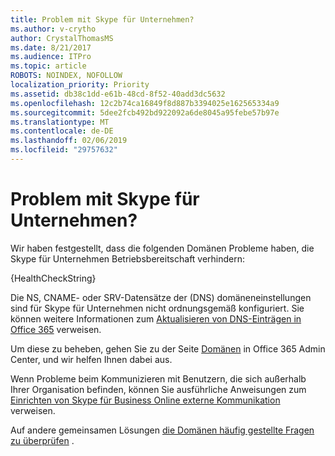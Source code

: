```yaml
---
title: Problem mit Skype für Unternehmen?
ms.author: v-crytho
author: CrystalThomasMS
ms.date: 8/21/2017
ms.audience: ITPro
ms.topic: article
ROBOTS: NOINDEX, NOFOLLOW
localization_priority: Priority
ms.assetid: db38c1dd-e61b-48cd-8f52-40add3dc5632
ms.openlocfilehash: 12c2b74ca16849f8d887b3394025e162565334a9
ms.sourcegitcommit: 5dee2fcb492bd922092a6de8045a95febe57b97e
ms.translationtype: MT
ms.contentlocale: de-DE
ms.lasthandoff: 02/06/2019
ms.locfileid: "29757632"
---
```

# <a name="issue-with-skype-for-business"></a>Problem mit Skype für Unternehmen?

Wir haben festgestellt, dass die folgenden Domänen Probleme haben, die Skype für Unternehmen Betriebsbereitschaft verhindern:
  
{HealthCheckString}
  
Die NS, CNAME- oder SRV-Datensätze der (DNS) domäneneinstellungen sind für Skype für Unternehmen nicht ordnungsgemäß konfiguriert. Sie können weitere Informationen zum [Aktualisieren von DNS-Einträgen in Office 365](https://support.office.com/article/Create-DNS-records-for-Office-365-when-you-manage-your-DNS-records-B0F3FDCA-8A80-4E8E-9EF3-61E8A2A9AB23.aspx) verweisen. 
  
Um diese zu beheben, gehen Sie zu der Seite [Domänen](https://admin.microsoft.com/adminportal/home#/Domains) in Office 365 Admin Center, und wir helfen Ihnen dabei aus. 
  
Wenn Probleme beim Kommunizieren mit Benutzern, die sich außerhalb Ihrer Organisation befinden, können Sie ausführliche Anweisungen zum [Einrichten von Skype für Business Online externe Kommunikation](https://support.microsoft.com/help/10041/set-up-skype-for-business-online-external-communications.aspx) verweisen. 
  
Auf andere gemeinsamen Lösungen [die Domänen häufig gestellte Fragen zu überprüfen](https://support.office.com/article/7b7b075d-79f9-4e37-8a9e-fb60c1d95166.aspx) . 
  

